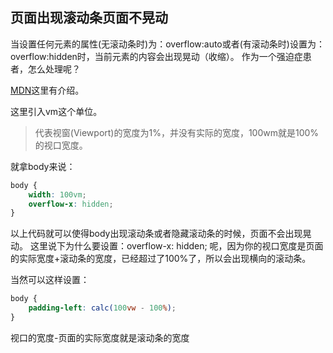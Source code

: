 ## 页面出现滚动条页面不晃动

当设置任何元素的属性(无滚动条时)为：overflow:auto或者(有滚动条时)设置为：overflow:hidden时，当前元素的内容会出现晃动（收缩）。
作为一个强迫症患者，怎么处理呢？

[MDN](https://developer.mozilla.org/zh-CN/docs/Web/CSS/length)这里有介绍。

这里引入vm这个单位。
> 代表视窗(Viewport)的宽度为1%，并没有实际的宽度，100wm就是100%的视口宽度。

就拿body来说：
``` css
body {
    width: 100vm;
    overflow-x: hidden;
}
```
以上代码就可以使得body出现滚动条或者隐藏滚动条的时候，页面不会出现晃动。
这里说下为什么要设置：overflow-x: hidden; 呢，因为你的视口宽度是页面的实际宽度+滚动条的宽度，已经超过了100%了，所以会出现横向的滚动条。

当然可以这样设置：
``` CSS
body {
    padding-left: calc(100vw - 100%);
}
```
视口的宽度-页面的实际宽度就是滚动条的宽度
